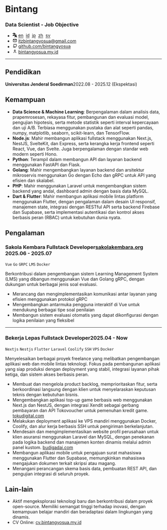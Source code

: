 <div>
  <div>
    <h1>Bintang</h1>
    <h3>Data Scientist - Job Objective</h3>
  </div>
  <style>
    img {
        width: 0.9rem;
    }
  </style>

  <ul>
    <li>
      <span><img src="../img/language.svg" alt="Language Icon" /></span>
      <a href="/">en</a>&nbsp;
      <a href="/id">id</a>&nbsp;
      <a href="/jp">jp</a>&nbsp;
      <a href="/zh">zh</a>&nbsp;
      <a href="/sv">sv</a>
    </li>
    <li><span><img src="../img/email-outline.svg"></span> <a href="mailto:itzbintangyosua@gmail.com" target="_blank">itzbintangyosua@gmail.com</a></li>
    <li><span><img src="../img/github-outline.svg"></span> <a href="https://github.com/bintangyosua" target="_blank">github.com/bintangyosua</a></li>
    <li><span><img src="../img/person-outline.svg"></span> <a href="https://bintangyosua.my.id" target="_blank">bintangyosua.my.id</a></li>
  </ul>
</div>

---

## Pendidikan

**Universitas Jenderal Soedirman**<span class="right">2022.08 - 2025.12 (Ekspektasi)</span>

## Kemampuan

- **Data Science & Machine Learning**: Berpengalaman dalam analisis data, prapemrosesan, rekayasa fitur, pembangunan dan evaluasi model, pengujian hipotesis, serta metode statistik seperti interval kepercayaan dan uji A/B. Terbiasa menggunakan pustaka dan alat seperti pandas, numpy, matplotlib, seaborn, scikit-learn, dan TensorFlow.
- **Node.js**: Mahir membangun aplikasi fullstack menggunakan Next.js, NestJS, SvelteKit, dan Express, serta kerangka kerja frontend seperti React, Vue, dan Svelte. Juga berpengalaman dengan standar web modern seperti Hono.
- **Python**: Terampil dalam membangun API dan layanan backend menggunakan FastAPI dan Flask.
- **Golang**: Mahir mengembangkan layanan backend dan arsitektur mikroservis menggunakan Go dengan Echo dan gRPC untuk API yang efisien dan skalabel.
- **PHP**: Mahir menggunakan Laravel untuk mengembangkan sistem backend yang andal, dashboard admin dengan basis data MySQL.
- **Dart & Flutter**: Mahir membangun aplikasi mobile lintas platform menggunakan Flutter, dengan pengalaman dalam desain UI responsif, manajemen state, integrasi dengan RESTful API serta backend Firebase dan Supabase, serta implementasi autentikasi dan kontrol akses berbasis peran (RBAC) untuk kebutuhan dunia nyata.

## Pengalaman

### Sakola Kembara <span class="role">Fullstack Developer</span><a href="https://sakolakembara.org" target="_blank">sakolakembara.org</a> <span class="right">2025.06 - 2025.07</span>

`Vue` `Go` `GRPC` `LMS` `Docker`

Berkontribusi dalam pengembangan sistem Learning Management System (LMS) yang dibangun menggunakan Vue dan Golang gRPC, dengan dukungan untuk berbagai jenis soal evaluasi.

- Merancang dan mengimplementasikan komunikasi antar layanan yang efisien menggunakan protokol gRPC
- Mengembangkan antarmuka pengguna interaktif di Vue untuk mendukung berbagai tipe soal penilaian
- Membangun sistem evaluasi otomatis yang dapat dikonfigurasi dengan logika penilaian yang fleksibel

---

### Bekerja Lepas <span class="role">Fullstack Developer</span><span class="right">2025.04 - Now</span>

`Nextjs` `Nestjs` `Flutter` `Laravel` `Coolify` `SSH` `VPS` `Docker`

Menyelesaikan berbagai proyek freelance yang melibatkan pengembangan aplikasi web dan mobile lintas teknologi. Fokus pada pembangunan aplikasi yang siap produksi dengan deployment yang stabil, integrasi layanan pihak ketiga, dan sistem akses berbasis peran.

- Membuat dan mengelola product backlog, memprioritaskan fitur, serta berkoordinasi langsung dengan klien untuk menyelaraskan keputusan teknis dengan kebutuhan bisnis.
- Mengembangkan aplikasi top-up game berbasis web menggunakan Next.js dan NestJS, dengan integrasi Xendit sebagai gerbang pembayaran dan API Tokovoucher untuk pemenuhan kredit game. <a href="https://tokudigital.com" target="_blank">tokudigital.com</a>
- Melakukan deployment aplikasi ke VPS mandiri menggunakan Docker, Coolify, dan alur kerja berbasis SSH untuk pengiriman berkelanjutan.
- Mendesain dan mengimplementasikan website profil perusahaan untuk klien asuransi menggunakan Laravel dan MySQL, dengan penekanan pada logika backend dan manajemen konten dinamis melalui admin panel kustom. <a href="https://budigadai.com" target="_blank">budigadai.com</a>
- Membangun aplikasi mobile untuk pengajuan surat mahasiswa menggunakan Flutter dan Supabase, memungkinkan mahasiswa mengajukan dokumen terkait skripsi atau magang.
- Menangani perancangan skema basis data, pembuatan REST API, dan pengujian integrasi di seluruh proyek.

## Lain-lain

- Aktif mengeksplorasi teknologi baru dan berkontribusi dalam proyek open-source. Memiliki semangat tinggi terhadap inovasi, dengan kemampuan belajar mandiri dan beradaptasi dalam lingkungan yang dinamis.
- CV Online: <a href="https://cv.bintangyosua.my.id" target="_blank">cv.bintangyosua.my.id</a>
<!-- - Bahasa: [Inggris (Kemampuan Profesional)](./README.md), [Indonesia (Penutur Asli)](./id/README.md) -->
